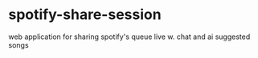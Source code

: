 # spotify-share-session
web application for sharing spotify's queue live w. chat and ai suggested songs

